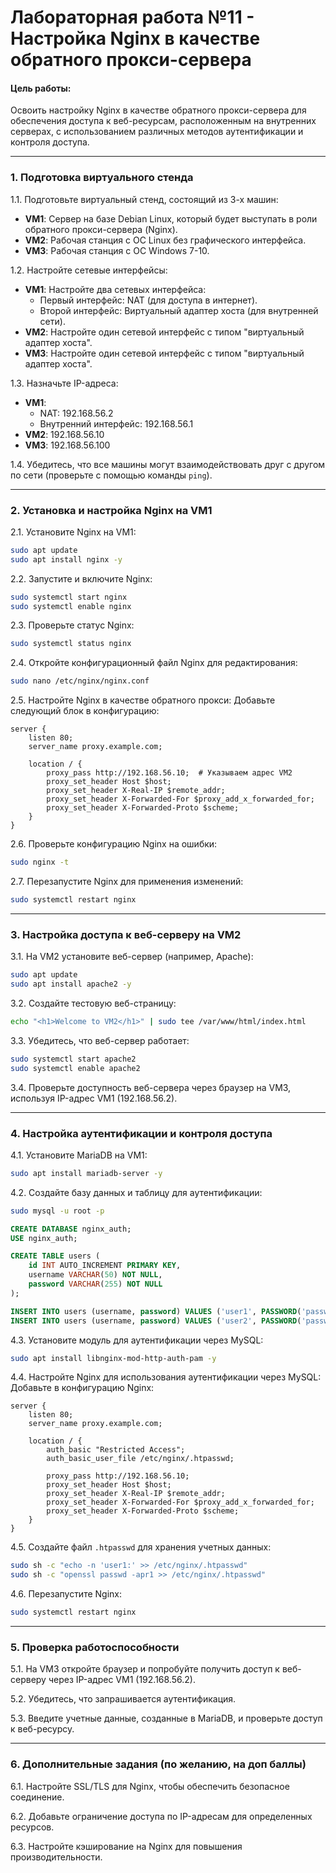 # Лабораторная работа №11 - Настройка Nginx в качестве обратного прокси-сервера

#### Цель работы:
Освоить настройку Nginx в качестве обратного прокси-сервера для обеспечения доступа к веб-ресурсам, расположенным на внутренних серверах, с использованием различных методов аутентификации и контроля доступа.

---

### 1. Подготовка виртуального стенда

1.1. Подготовьте виртуальный стенд, состоящий из 3-х машин:
- **VM1**: Сервер на базе Debian Linux, который будет выступать в роли обратного прокси-сервера (Nginx).
- **VM2**: Рабочая станция с ОС Linux без графического интерфейса.
- **VM3**: Рабочая станция с ОС Windows 7-10.

1.2. Настройте сетевые интерфейсы:
- **VM1**: Настройте два сетевых интерфейса:
  - Первый интерфейс: NAT (для доступа в интернет).
  - Второй интерфейс: Виртуальный адаптер хоста (для внутренней сети).
- **VM2**: Настройте один сетевой интерфейс с типом "виртуальный адаптер хоста".
- **VM3**: Настройте один сетевой интерфейс с типом "виртуальный адаптер хоста".

1.3. Назначьте IP-адреса:
- **VM1**: 
  - NAT: 192.168.56.2
  - Внутренний интерфейс: 192.168.56.1
- **VM2**: 192.168.56.10
- **VM3**: 192.168.56.100

1.4. Убедитесь, что все машины могут взаимодействовать друг с другом по сети (проверьте с помощью команды `ping`).

---

### 2. Установка и настройка Nginx на VM1

2.1. Установите Nginx на VM1:
```bash
sudo apt update
sudo apt install nginx -y
```

2.2. Запустите и включите Nginx:
```bash
sudo systemctl start nginx
sudo systemctl enable nginx
```

2.3. Проверьте статус Nginx:
```bash
sudo systemctl status nginx
```

2.4. Откройте конфигурационный файл Nginx для редактирования:
```bash
sudo nano /etc/nginx/nginx.conf
```

2.5. Настройте Nginx в качестве обратного прокси:
Добавьте следующий блок в конфигурацию:
```nginx
server {
    listen 80;
    server_name proxy.example.com;

    location / {
        proxy_pass http://192.168.56.10;  # Указываем адрес VM2
        proxy_set_header Host $host;
        proxy_set_header X-Real-IP $remote_addr;
        proxy_set_header X-Forwarded-For $proxy_add_x_forwarded_for;
        proxy_set_header X-Forwarded-Proto $scheme;
    }
}
```

2.6. Проверьте конфигурацию Nginx на ошибки:
```bash
sudo nginx -t
```

2.7. Перезапустите Nginx для применения изменений:
```bash
sudo systemctl restart nginx
```

---

### 3. Настройка доступа к веб-серверу на VM2

3.1. На VM2 установите веб-сервер (например, Apache):
```bash
sudo apt update
sudo apt install apache2 -y
```

3.2. Создайте тестовую веб-страницу:
```bash
echo "<h1>Welcome to VM2</h1>" | sudo tee /var/www/html/index.html
```

3.3. Убедитесь, что веб-сервер работает:
```bash
sudo systemctl start apache2
sudo systemctl enable apache2
```

3.4. Проверьте доступность веб-сервера через браузер на VM3, используя IP-адрес VM1 (192.168.56.2).

---

### 4. Настройка аутентификации и контроля доступа

4.1. Установите MariaDB на VM1:
```bash
sudo apt install mariadb-server -y
```

4.2. Создайте базу данных и таблицу для аутентификации:
```bash
sudo mysql -u root -p
```
```sql
CREATE DATABASE nginx_auth;
USE nginx_auth;

CREATE TABLE users (
    id INT AUTO_INCREMENT PRIMARY KEY,
    username VARCHAR(50) NOT NULL,
    password VARCHAR(255) NOT NULL
);

INSERT INTO users (username, password) VALUES ('user1', PASSWORD('password1'));
INSERT INTO users (username, password) VALUES ('user2', PASSWORD('password2'));
```

4.3. Установите модуль для аутентификации через MySQL:
```bash
sudo apt install libnginx-mod-http-auth-pam -y
```

4.4. Настройте Nginx для использования аутентификации через MySQL:
Добавьте в конфигурацию Nginx:
```nginx
server {
    listen 80;
    server_name proxy.example.com;

    location / {
        auth_basic "Restricted Access";
        auth_basic_user_file /etc/nginx/.htpasswd;

        proxy_pass http://192.168.56.10;
        proxy_set_header Host $host;
        proxy_set_header X-Real-IP $remote_addr;
        proxy_set_header X-Forwarded-For $proxy_add_x_forwarded_for;
        proxy_set_header X-Forwarded-Proto $scheme;
    }
}
```

4.5. Создайте файл `.htpasswd` для хранения учетных данных:
```bash
sudo sh -c "echo -n 'user1:' >> /etc/nginx/.htpasswd"
sudo sh -c "openssl passwd -apr1 >> /etc/nginx/.htpasswd"
```

4.6. Перезапустите Nginx:
```bash
sudo systemctl restart nginx
```

---

### 5. Проверка работоспособности

5.1. На VM3 откройте браузер и попробуйте получить доступ к веб-серверу через IP-адрес VM1 (192.168.56.2).

5.2. Убедитесь, что запрашивается аутентификация.

5.3. Введите учетные данные, созданные в MariaDB, и проверьте доступ к веб-ресурсу.

---

### 6. Дополнительные задания (по желанию, на доп баллы)

6.1. Настройте SSL/TLS для Nginx, чтобы обеспечить безопасное соединение.

6.2. Добавьте ограничение доступа по IP-адресам для определенных ресурсов.

6.3. Настройте кэширование на Nginx для повышения производительности.
